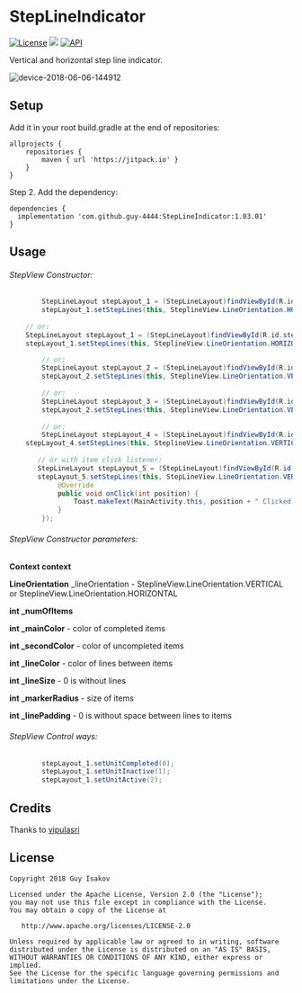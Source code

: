 # StepLineIndicator

[![License](https://img.shields.io/badge/License-Apache%202.0-blue.svg)](https://github.com/vlad1m1r990/Lemniscate/blob/master/LICENSE)
[![](https://jitpack.io/v/guy-4444/StepLineIndicator.svg)](https://jitpack.io/#guy-4444/StepLineIndicator)
[![API](https://img.shields.io/badge/API-21%2B-green.svg?style=flat)]()

Vertical and horizontal step line indicator.


![device-2018-06-06-144912](https://user-images.githubusercontent.com/35038142/41039463-2bf1ce0a-69a2-11e8-963a-3e0259757565.png)


## Setup
Add it in your root build.gradle at the end of repositories:
```
allprojects {
	repositories {
		maven { url 'https://jitpack.io' }
	}
}
```

Step 2. Add the dependency:

```
dependencies {
  implementation 'com.github.guy-4444:StepLineIndicator:1.03.01'
}
```
## Usage

###### StepView Constructor:
```java
        StepLineLayout stepLayout_1 = (StepLineLayout)findViewById(R.id.timeLayout_1);
        stepLayout_1.setStepLines(this, SteplineView.LineOrientation.HORIZONTAL, 5, R.color.colorPrimary, android.R.color.darker_gray);
	
	// or:
	StepLineLayout stepLayout_1 = (StepLineLayout)findViewById(R.id.stepLayout_1);
	stepLayout_1.setStepLines(this, SteplineView.LineOrientation.HORIZONTAL, 7, R.color.colorPrimary, android.R.color.darker_gray, R.color.colorPrimary);

        // or:
        StepLineLayout stepLayout_2 = (StepLineLayout)findViewById(R.id.stepLayout_2);
        stepLayout_2.setStepLines(this, SteplineView.LineOrientation.VERTICAL, 12, Color.argb(123, 0, 0, 255), android.R.color.darker_gray, android.R.color.darker_gray, 3, 20, 10);
	
        // or:
        StepLineLayout stepLayout_3 = (StepLineLayout)findViewById(R.id.stepLayout_3);
        stepLayout_2.setStepLines(this, SteplineView.LineOrientation.VERTICAL, 12, Color.argb(123, 0, 0, 255), android.R.color.darker_gray, android.R.color.darker_gray, 3, 20, 10);
	
        // or:
        StepLineLayout stepLayout_4 = (StepLineLayout)findViewById(R.id.stepLayout_4);
	stepLayout_4.setStepLines(this, SteplineView.LineOrientation.VERTICAL, 60, Color.argb(123, 0, 0, 255), android.R.color.darker_gray, android.R.color.darker_gray, 2, 17, 0);
       
       // or with item click listener:
       StepLineLayout stepLayout_5 = (StepLineLayout)findViewById(R.id.stepLayout_5);
       stepLayout_5.setStepLines(this, StepLineView.LineOrientation.VERTICAL, 40, R.color.colorPrimary, android.R.color.darker_gray, Color.argb(123, 200, 200, 0), 4, 25, 0, new CallBack_StepViewClick() {
            @Override
            public void onClick(int position) {
                Toast.makeText(MainActivity.this, position + " Clicked!!", Toast.LENGTH_SHORT).show();
            }
        });

```

###### StepView Constructor parameters:

**Context context**

**LineOrientation** _lineOrientation - SteplineView.LineOrientation.VERTICAL or SteplineView.LineOrientation.HORIZONTAL

**int _numOfItems**

**int _mainColor** - color of completed items

**int _secondColor** - color of uncompleted items

**int _lineColor** - color of lines between items

**int _lineSize** - 0 is without lines

**int _markerRadius** - size of items

**int _linePadding** - 0 is without space between lines to items

###### StepView Control ways:
```java
        stepLayout_1.setUnitCompleted(0);
        stepLayout_1.setUnitInactive(1);
        stepLayout_1.setUnitActive(2);
```
## Credits

Thanks to [vipulasri](https://github.com/vipulasri/Timeline-View)

## License

    Copyright 2018 Guy Isakov

    Licensed under the Apache License, Version 2.0 (the "License");
    you may not use this file except in compliance with the License.
    You may obtain a copy of the License at

       http://www.apache.org/licenses/LICENSE-2.0

    Unless required by applicable law or agreed to in writing, software
    distributed under the License is distributed on an "AS IS" BASIS,
    WITHOUT WARRANTIES OR CONDITIONS OF ANY KIND, either express or implied.
    See the License for the specific language governing permissions and
    limitations under the License.
